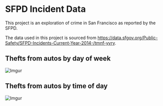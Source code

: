 # SFPD Incident Data

This project is an exploration of crime in San Francisco as reported by the
SFPD.

The data used in this project is sourced from
https://data.sfgov.org/Public-Safety/SFPD-Incidents-Current-Year-2014-/tmnf-yvry.


## Thefts from autos by day of week

![Imgur](http://i.imgur.com/LLr94EI.png)

## Thefts from autos by time of day

![Imgur](http://i.imgur.com/7Hvz6bW.png)

